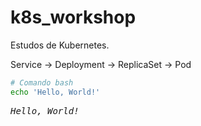 # k8s_workshop

Estudos de Kubernetes.


Service -> Deployment -> ReplicaSet -> Pod

```bash
# Comando bash
echo 'Hello, World!'
```

<pre>
<i>Hello, World!</i>
</pre>
